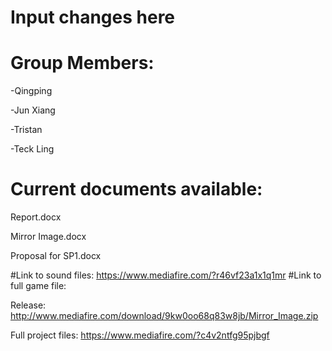 # Input changes here
# Group Members:

-Qingping

-Jun Xiang

-Tristan

-Teck Ling

# Current documents available:

Report.docx

Mirror Image.docx

Proposal for SP1.docx

#Link to sound files:
https://www.mediafire.com/?r46vf23a1x1q1mr
#Link to full game file:

Release:
http://www.mediafire.com/download/9kw0oo68q83w8jb/Mirror_Image.zip

Full project files:
https://www.mediafire.com/?c4v2ntfg95pjbgf

